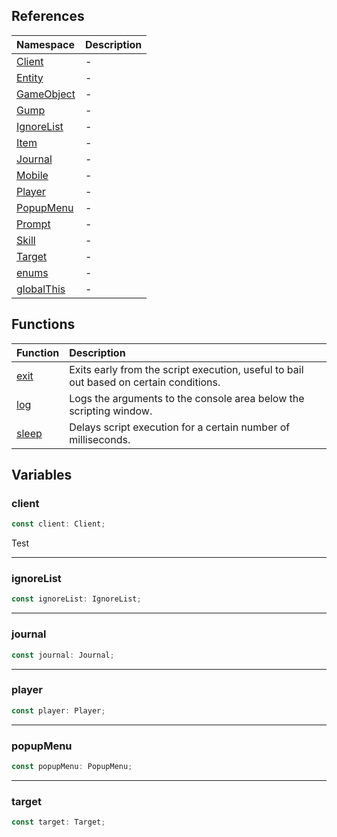 ## References

| Namespace                                    | Description |
| :------------------------------------------- | :---------- |
| [Client](namespaces/Client/index.md)         | -           |
| [Entity](namespaces/Entity/index.md)         | -           |
| [GameObject](namespaces/GameObject/index.md) | -           |
| [Gump](namespaces/Gump/index.md)             | -           |
| [IgnoreList](namespaces/IgnoreList/index.md) | -           |
| [Item](namespaces/Item/index.md)             | -           |
| [Journal](namespaces/Journal/index.md)       | -           |
| [Mobile](namespaces/Mobile/index.md)         | -           |
| [Player](namespaces/Player/index.md)         | -           |
| [PopupMenu](namespaces/PopupMenu/index.md)   | -           |
| [Prompt](namespaces/Prompt/index.md)         | -           |
| [Skill](namespaces/Skill/index.md)           | -           |
| [Target](namespaces/Target/index.md)         | -           |
| [enums](namespaces/enums/index.md)           | -           |
| [globalThis](namespaces/globalThis/index.md) | -           |

## Functions

| Function                    | Description                                                                            |
| :-------------------------- | :------------------------------------------------------------------------------------- |
| [exit](functions/exit.md)   | Exits early from the script execution, useful to bail out based on certain conditions. |
| [log](functions/log.md)     | Logs the arguments to the console area below the scripting window.                     |
| [sleep](functions/sleep.md) | Delays script execution for a certain number of milliseconds.                          |

## Variables

<div class="heading-level-3">
<a id="client" name="client"></a>

### client

```ts
const client: Client;
```

Test

</div>

---

<div class="heading-level-3">
<a id="ignorelist" name="ignorelist"></a>

### ignoreList

```ts
const ignoreList: IgnoreList;
```

</div>

---

<div class="heading-level-3">
<a id="journal" name="journal"></a>

### journal

```ts
const journal: Journal;
```

</div>

---

<div class="heading-level-3">
<a id="player" name="player"></a>

### player

```ts
const player: Player;
```

</div>

---

<div class="heading-level-3">
<a id="popupmenu" name="popupmenu"></a>

### popupMenu

```ts
const popupMenu: PopupMenu;
```

</div>

---

<div class="heading-level-3">
<a id="target" name="target"></a>

### target

```ts
const target: Target;
```

</div>
